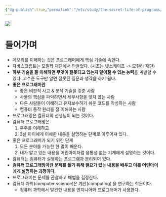 ```yaml
---
{"dg-publish":true,"permalink":"/etc/study/the-secret-life-of-programs/","dgPassFrontmatter":true,"created":"","updated":""}
---
```



![](https://i.imgur.com/1GtK3Xi.png)

# 들어가며
- 메모리를 이해하는 것은 프로그래머에게 핵심 기술에 속한다.
- 자바스크립트는 모질라 재단에서 만들었다. (시초는 넷스케이프 -> 모질라 재단)
- **하부 기술을 잘 이해하면 무엇이 잘못되고 있는지 알아챌 수 있는 능력**을 계발할 수 있다. 고수준 도구만 알면 잘못된 질문과 생각을 하기 쉽다.
- **좋은 프로그래머란**
	- 좋은 비판적 사고 & 분석 기술을 갖춘 사람
	- 사물의 핵심을 파악하면서 세부사항을 잊지 않는 사람
	- 다른 사람들이 이해하고 유지보수하기 쉬운 코드를 작성하는 사람
	- 컴퓨터 동작 원리를 잘 이해하는 사람
- 프로그래밍은 컴퓨터의 선생님이 되는 것이다.
- 컴퓨터 프로그래밍은
	1. 우주를 이해하고
	2. 3살 아이에게 이해한 내용을 설명하는 단계로 이루어져 있다.
- 좋은 프로그래머가 되기 위한 단계
	1. 모든 분야를 가능한 한 많이 배운다.
	2. 내가 알고 있는 내용을 어린아이처럼 융통성 없는 기계에게 설명하는 것이다.
- 컴퓨터는 컴퓨터가 실행하는 프로그램과 분리되어 있다.
- **컴퓨터 프로그래밍이란 문제를 풀기 위해 필요가 있는 내용을 배우고 이를 어린아이에게 설명하는 과정이다.**
- 프로그래머는 문제를 관찰하고 해법을 결정한다.
- 컴퓨터 과학(computer science)은 계산(computing) 을 연구하는 학문이다.
	- 컴퓨터 과학에서 발견한 내용을 엔지니어와 프로그래머가 사용한다.
